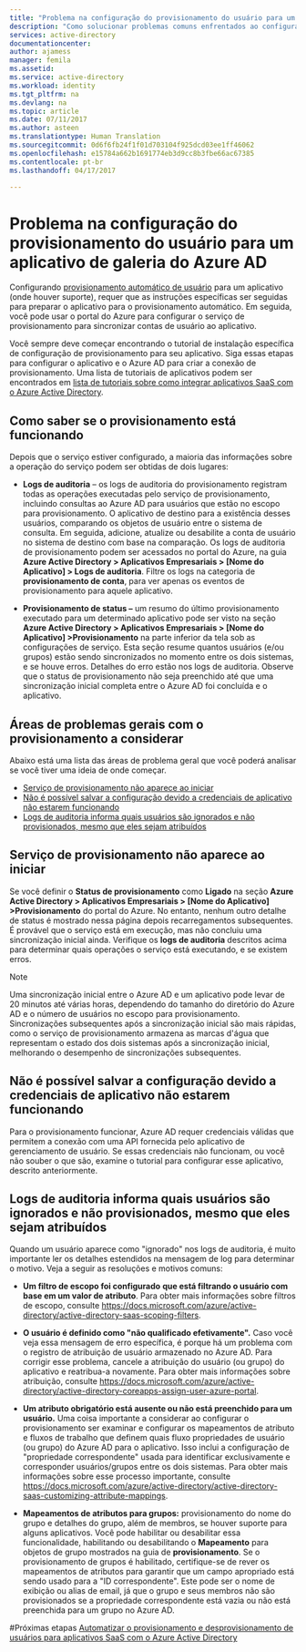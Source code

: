 ```yaml
---
title: "Problema na configuração do provisionamento do usuário para um aplicativo de galeria do Azure AD | Microsoft Docs"
description: "Como solucionar problemas comuns enfrentados ao configurar provisionamento do usuário para um aplicativo já listado na Galeria de aplicativos do Azure AD"
services: active-directory
documentationcenter: 
author: ajamess
manager: femila
ms.assetid: 
ms.service: active-directory
ms.workload: identity
ms.tgt_pltfrm: na
ms.devlang: na
ms.topic: article
ms.date: 07/11/2017
ms.author: asteen
ms.translationtype: Human Translation
ms.sourcegitcommit: 0d6f6fb24f1f01d703104f925dcd03ee1ff46062
ms.openlocfilehash: e15784a662b1691774eb3d9cc8b3fbe66ac67385
ms.contentlocale: pt-br
ms.lasthandoff: 04/17/2017

---
```


# <a name="problem-configuring-user-provisioning-to-an-azure-ad-gallery-application"></a>Problema na configuração do provisionamento do usuário para um aplicativo de galeria do Azure AD

Configurando [provisionamento automático de usuário](https://docs.microsoft.com/azure/active-directory/active-directory-saas-app-provisioning) para um aplicativo (onde houver suporte), requer que as instruções específicas ser seguidas para preparar o aplicativo para o provisionamento automático. Em seguida, você pode usar o portal do Azure para configurar o serviço de provisionamento para sincronizar contas de usuário ao aplicativo.

Você sempre deve começar encontrando o tutorial de instalação específica de configuração de provisionamento para seu aplicativo. Siga essas etapas para configurar o aplicativo e o Azure AD para criar a conexão de provisionamento. Uma lista de tutoriais de aplicativos podem ser encontrados em [lista de tutoriais sobre como integrar aplicativos SaaS com o Azure Active Directory](https://docs.microsoft.com/azure/active-directory/active-directory-saas-tutorial-list).

## <a name="how-to-see-if-provisioning-is-working"></a>Como saber se o provisionamento está funcionando 

Depois que o serviço estiver configurado, a maioria das informações sobre a operação do serviço podem ser obtidas de dois lugares:

-   **Logs de auditoria** – os logs de auditoria do provisionamento registram todas as operações executadas pelo serviço de provisionamento, incluindo consultas ao Azure AD para usuários que estão no escopo para provisionamento. O aplicativo de destino para a existência desses usuários, comparando os objetos de usuário entre o sistema de consulta. Em seguida, adicione, atualize ou desabilite a conta de usuário no sistema de destino com base na comparação. Os logs de auditoria de provisionamento podem ser acessados no portal do Azure, na guia **Azure Active Directory &gt; Aplicativos Empresariais &gt; \[Nome do Aplicativo\] &gt; Logs de auditoria**. Filtre os logs na categoria de **provisionamento de conta**, para ver apenas os eventos de provisionamento para aquele aplicativo.

-   **Provisionamento de status –** um resumo do último provisionamento executado para um determinado aplicativo pode ser visto na seção **Azure Active Directory &gt; Aplicativos Empresariais &gt; \[Nome do Aplicativo\] &gt;Provisionamento** na parte inferior da tela sob as configurações de serviço. Esta seção resume quantos usuários (e/ou grupos) estão sendo sincronizados no momento entre os dois sistemas, e se houve erros. Detalhes do erro estão nos logs de auditoria. Observe que o status de provisionamento não seja preenchido até que uma sincronização inicial completa entre o Azure AD foi concluída e o aplicativo.

## <a name="general-problem-areas-with-provisioning-to-consider"></a>Áreas de problemas gerais com o provisionamento a considerar

Abaixo está uma lista das áreas de problema geral que você poderá analisar se você tiver uma ideia de onde começar.

* [Serviço de provisionamento não aparece ao iniciar](#provisioning-service-does-not-appear-to-start)
* [Não é possível salvar a configuração devido a credenciais de aplicativo não estarem funcionando](#can’t-save-configuration-due-to-app-credentials-not-working)
* [Logs de auditoria informa quais usuários são ignorados e não provisionados, mesmo que eles sejam atribuídos](#audit-logs-say-users-are-skipped-and-not-provisioned-even-though-they-are-assigned)

## <a name="provisioning-service-does-not-appear-to-start"></a>Serviço de provisionamento não aparece ao iniciar

Se você definir o **Status de provisionamento** como **Ligado** na seção **Azure Active Directory &gt; Aplicativos Empresariais &gt; \[Nome do Aplicativo\] &gt;Provisionamento** do portal do Azure. No entanto, nenhum outro detalhe de status é mostrado nessa página depois recarregamentos subsequentes. É provável que o serviço está em execução, mas não concluiu uma sincronização inicial ainda. Verifique os **logs de auditoria** descritos acima para determinar quais operações o serviço está executando, e se existem erros.

>[!NOTE]
>Uma sincronização inicial entre o Azure AD e um aplicativo pode levar de 20 minutos até várias horas, dependendo do tamanho do diretório do Azure AD e o número de usuários no escopo para provisionamento. Sincronizações subsequentes após a sincronização inicial são mais rápidas, como o serviço de provisionamento armazena as marcas d'água que representam o estado dos dois sistemas após a sincronização inicial, melhorando o desempenho de sincronizações subsequentes.
>
>

## <a name="cant-save-configuration-due-to-app-credentials-not-working"></a>Não é possível salvar a configuração devido a credenciais de aplicativo não estarem funcionando

Para o provisionamento funcionar, Azure AD requer credenciais válidas que permitem a conexão com uma API fornecida pelo aplicativo de gerenciamento de usuário. Se essas credenciais não funcionam, ou você não souber o que são, examine o tutorial para configurar esse aplicativo, descrito anteriormente.

## <a name="audit-logs-say-users-are-skipped-and-not-provisioned-even-though-they-are-assigned"></a>Logs de auditoria informa quais usuários são ignorados e não provisionados, mesmo que eles sejam atribuídos

Quando um usuário aparece como "ignorado" nos logs de auditoria, é muito importante ler os detalhes estendidos na mensagem de log para determinar o motivo. Veja a seguir as resoluções e motivos comuns:

-   **Um filtro de escopo foi configurado** **que está filtrando o usuário com base em um valor de atributo**. Para obter mais informações sobre filtros de escopo, consulte <https://docs.microsoft.com/azure/active-directory/active-directory-saas-scoping-filters>.

-   **O usuário é definido como "não qualificado efetivamente".** Caso você veja essa mensagem de erro específica, é porque há um problema com o registro de atribuição de usuário armazenado no Azure AD. Para corrigir esse problema, cancele a atribuição do usuário (ou grupo) do aplicativo e reatribua-a novamente. Para obter mais informações sobre atribuição, consulte <https://docs.microsoft.com/azure/active-directory/active-directory-coreapps-assign-user-azure-portal>.

-   **Um atributo obrigatório está ausente ou não está preenchido para um usuário.** Uma coisa importante a considerar ao configurar o provisionamento ser examinar e configurar os mapeamentos de atributo e fluxos de trabalho que definem quais fluxo propriedades de usuário (ou grupo) do Azure AD para o aplicativo. Isso inclui a configuração de "propriedade correspondente" usada para identificar exclusivamente e corresponder usuários/grupos entre os dois sistemas. Para obter mais informações sobre esse processo importante, consulte <https://docs.microsoft.com/azure/active-directory/active-directory-saas-customizing-attribute-mappings>.

   * **Mapeamentos de atributos para grupos:** provisionamento do nome do grupo e detalhes do grupo, além de membros, se houver suporte para alguns aplicativos. Você pode habilitar ou desabilitar essa funcionalidade, habilitando ou desabilitando o **Mapeamento** para objetos de grupo mostrados na guia de **provisionamento**. Se o provisionamento de grupos é habilitado, certifique-se de rever os mapeamentos de atributos para garantir que um campo apropriado está sendo usado para a "ID correspondente". Este pode ser o nome de exibição ou alias de email, já que o grupo e seus membros não são provisionados se a propriedade correspondente está vazia ou não está preenchida para um grupo no Azure AD.

#<a name="next-steps"></a>Próximas etapas
[Automatizar o provisionamento e desprovisionamento de usuários para aplicativos SaaS com o Azure Active Directory](active-directory-saas-app-provisioning.md)

